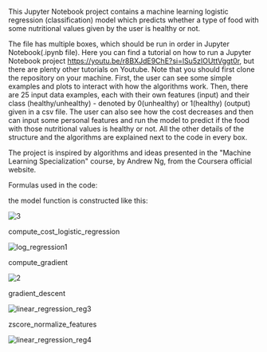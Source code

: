 This Jupyter Notebook project contains a machine learning logistic regression (classification) model which predicts whether a type of food with some nutritional values given by the user is healthy or not.

The file has multiple boxes, which should be run in order in Jupyter Notebook(.ipynb file). Here you can find a tutorial on how to run a Jupyter Notebook project https://youtu.be/r8BXJdE9ChE?si=lSu5zIOUttVggt0r, but there are plenty other tutorials on Youtube. Note that you should first clone the repository on your machine.
First, the user can see some simple examples and plots to interact with how the algorithms  work.
Then, there are 25 input data examples, each with their own features (input) and their class (healthy/unhealthy) - denoted by 0(unhealthy) or 1(healthy) (output) given in a csv file. The user can also see how the cost decreases and then can input some personal features and run the model to predict if the food with those nutritional values is healthy or not.
All the other details of the structure and the algorithms are explained next to the code in every box.

The project is inspired by algorithms and ideas presented in the "Machine Learning Specialization" course, by Andrew Ng, from the Coursera official website.


Formulas used in the code:


the model function is constructed like this:


![3](https://github.com/user-attachments/assets/fdda2329-06b2-404a-89a9-364258fce484)

compute_cost_logistic_regression


![log_regression1](https://github.com/user-attachments/assets/96320c9f-b32b-4edf-bc5d-a00d6c21b0f1)

compute_gradient


![2](https://github.com/user-attachments/assets/2278a543-1d44-48e5-93e7-47bf495bd0af)

gradient_descent


![linear_regression_reg3](https://github.com/user-attachments/assets/d1c2cf4d-85f5-4ab0-a33d-efbb9114c4ed)

zscore_normalize_features


![linear_regression_reg4](https://github.com/user-attachments/assets/27b04106-c7a2-452a-91cc-9fca4a5f9c1b)

